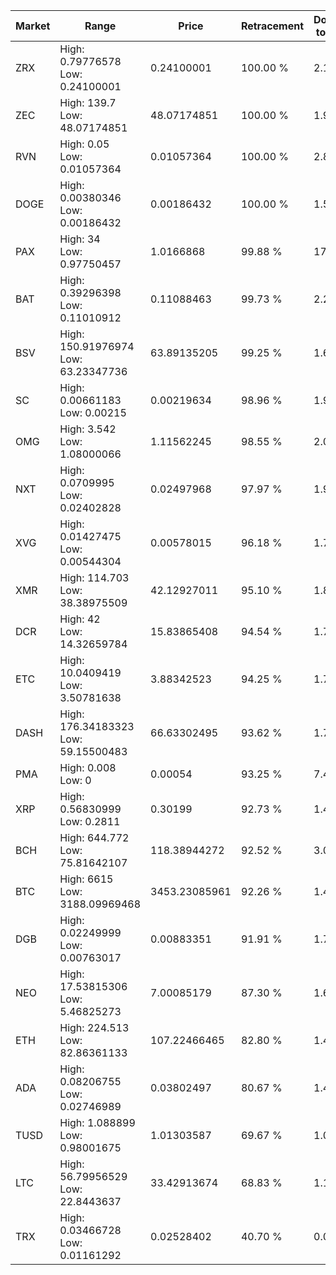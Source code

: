 | Market | Range | Price| Retracement | Doubles to 50% |
| --- | --- | --- | --- | --- |
| ZRX | High: 0.79776578<br />Low: 0.24100001 | 0.24100001 | 100.00 % | 2.16 |
| ZEC | High: 139.7<br />Low: 48.07174851 | 48.07174851 | 100.00 % | 1.95 |
| RVN | High: 0.05<br />Low: 0.01057364 | 0.01057364 | 100.00 % | 2.86 |
| DOGE | High: 0.00380346<br />Low: 0.00186432 | 0.00186432 | 100.00 % | 1.52 |
| PAX | High: 34<br />Low: 0.97750457 | 1.0166868 | 99.88 % | 17.20 |
| BAT | High: 0.39296398<br />Low: 0.11010912 | 0.11088463 | 99.73 % | 2.27 |
| BSV | High: 150.91976974<br />Low: 63.23347736 | 63.89135205 | 99.25 % | 1.68 |
| SC | High: 0.00661183<br />Low: 0.00215 | 0.00219634 | 98.96 % | 1.99 |
| OMG | High: 3.542<br />Low: 1.08000066 | 1.11562245 | 98.55 % | 2.07 |
| NXT | High: 0.0709995<br />Low: 0.02402828 | 0.02497968 | 97.97 % | 1.90 |
| XVG | High: 0.01427475<br />Low: 0.00544304 | 0.00578015 | 96.18 % | 1.71 |
| XMR | High: 114.703<br />Low: 38.38975509 | 42.12927011 | 95.10 % | 1.82 |
| DCR | High: 42<br />Low: 14.32659784 | 15.83865408 | 94.54 % | 1.78 |
| ETC | High: 10.0409419<br />Low: 3.50781638 | 3.88342523 | 94.25 % | 1.74 |
| DASH | High: 176.34183323<br />Low: 59.15500483 | 66.63302495 | 93.62 % | 1.77 |
| PMA | High: 0.008<br />Low: 0 | 0.00054 | 93.25 % | 7.41 |
| XRP | High: 0.56830999<br />Low: 0.2811 | 0.30199 | 92.73 % | 1.41 |
| BCH | High: 644.772<br />Low: 75.81642107 | 118.38944272 | 92.52 % | 3.04 |
| BTC | High: 6615<br />Low: 3188.09969468 | 3453.23085961 | 92.26 % | 1.42 |
| DGB | High: 0.02249999<br />Low: 0.00763017 | 0.00883351 | 91.91 % | 1.71 |
| NEO | High: 17.53815306<br />Low: 5.46825273 | 7.00085179 | 87.30 % | 1.64 |
| ETH | High: 224.513<br />Low: 82.86361133 | 107.22466465 | 82.80 % | 1.43 |
| ADA | High: 0.08206755<br />Low: 0.02746989 | 0.03802497 | 80.67 % | 1.44 |
| TUSD | High: 1.088899<br />Low: 0.98001675 | 1.01303587 | 69.67 % | 1.02 |
| LTC | High: 56.79956529<br />Low: 22.8443637 | 33.42913674 | 68.83 % | 1.19 |
| TRX | High: 0.03466728<br />Low: 0.01161292 | 0.02528402 | 40.70 % | 0.00 |
